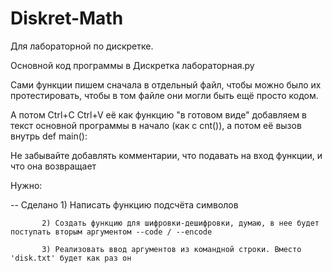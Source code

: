# Diskret-Math
Для лабораторной по дискретке.

Основной код программы в Дискретка лабораторная.py 

Сами функции пишем сначала в отдельный файл, чтобы можно было их протестировать, чтобы в том файле они могли быть ещё просто кодом.

А потом Ctrl+C Ctrl+V её как функцию "в готовом виде" добавляем в текст основной программы в начало (как с cnt()), а потом её вызов внутрь 
def main():

Не забывайте добавлять комментарии, что подавать на вход функции, и что она возвращает


Нужно:

-- Сделано 1) Написать функцию подсчёта символов 

           2) Создать функцию для шифровки-дешифровки, думаю, в нее будет поступать вторым аргументом --code / --encode
           
           3) Реализовать ввод аргументов из командной строки. Вместо 'disk.txt' будет как раз он
